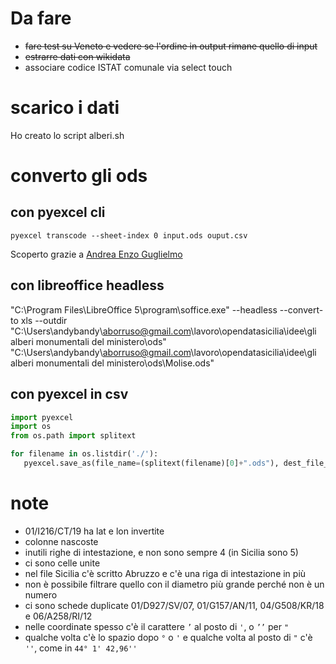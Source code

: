 # Da fare
- ~~fare test su Veneto e vedere se l'ordine in output rimane quello di input~~
- ~~estrarre dati con wikidata~~
- associare codice ISTAT comunale via select touch


# scarico i dati
Ho creato lo script alberi.sh

# converto gli ods

## con pyexcel cli

    pyexcel transcode --sheet-index 0 input.ods ouput.csv

Scoperto grazie a [Andrea Enzo Guglielmo](https://www.facebook.com/andreaborruso/posts/10155399561523163?pnref=story)

## con libreoffice headless

   "C:\Program Files\LibreOffice 5\program\soffice.exe" --headless --convert-to xls --outdir "C:\Users\andybandy\aborruso@gmail.com\lavoro\opendatasicilia\idee\gli alberi monumentali del ministero\ods" "C:\Users\andybandy\aborruso@gmail.com\lavoro\opendatasicilia\idee\gli alberi monumentali del ministero\ods\Molise.ods"

## con pyexcel in csv

```python
import pyexcel
import os
from os.path import splitext

for filename in os.listdir('./'):
   pyexcel.save_as(file_name=(splitext(filename)[0]+".ods"), dest_file_name=(splitext(filename)[0])+".csv")
```

# note

- 01/I216/CT/19 ha lat e lon invertite
- colonne nascoste
- inutili righe di intestazione, e non sono sempre 4 (in Sicilia sono 5)
- ci sono celle unite
- nel file Sicilia c'è scritto Abruzzo e c'è una riga di intestazione in più
- non è possibile filtrare quello con il diametro più grande perché non è un numero
- ci sono schede duplicate 01/D927/SV/07, 01/G157/AN/11, 04/G508/KR/18 e 06/A258/RI/12
- nelle coordinate spesso c'è il carattere `’` al posto di `'`, o `’’` per `"`
- qualche volta c'è lo spazio dopo `°` o `'` e qualche volta al posto di `"` c'è `''`, come in `44° 1' 42,96''`



